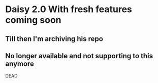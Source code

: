 # Daisy 2.0 With fresh features coming soon
## Till then I'm archiving his repo 
## No longer available and not supporting to this anymore
DEAD 
